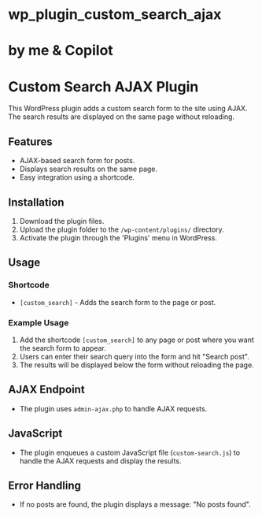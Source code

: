 # wp_plugin_custom_search_ajax
# by me & Copilot

# Custom Search AJAX Plugin

This WordPress plugin adds a custom search form to the site using AJAX. The search results are displayed on the same page without reloading.

## Features

- AJAX-based search form for posts.
- Displays search results on the same page.
- Easy integration using a shortcode.

## Installation

1. Download the plugin files.
2. Upload the plugin folder to the `/wp-content/plugins/` directory.
3. Activate the plugin through the 'Plugins' menu in WordPress.

## Usage

### Shortcode

- `[custom_search]` - Adds the search form to the page or post.

### Example Usage

1. Add the shortcode `[custom_search]` to any page or post where you want the search form to appear.
2. Users can enter their search query into the form and hit "Search post".
3. The results will be displayed below the form without reloading the page.

## AJAX Endpoint

- The plugin uses `admin-ajax.php` to handle AJAX requests.

## JavaScript

- The plugin enqueues a custom JavaScript file (`custom-search.js`) to handle the AJAX requests and display the results.

## Error Handling

- If no posts are found, the plugin displays a message: "No posts found".



